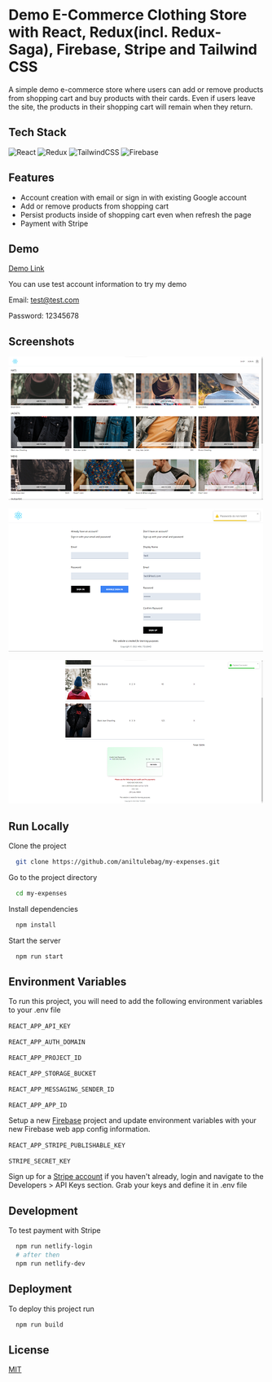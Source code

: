 # Demo E-Commerce Clothing Store with React, Redux(incl. Redux-Saga), Firebase, Stripe and Tailwind CSS

A simple demo e-commerce store where users can add or remove products from shopping cart and buy products with their cards. Even if users leave the site, the products in their shopping cart will remain when they return.

## Tech Stack

<p align="left">
<img src="https://raw.githubusercontent.com/danielcranney/readme-generator/main/public/icons/skills/react-colored.svg" width="36" height="36" alt="React" title="React JS" />
<img src="https://raw.githubusercontent.com/danielcranney/readme-generator/main/public/icons/skills/redux-colored.svg" width="36" height="36" alt="Redux" title="Redux" />
<img src="https://raw.githubusercontent.com/danielcranney/readme-generator/main/public/icons/skills/tailwindcss-colored.svg" width="36" height="36" alt="TailwindCSS" title="Tailwind CSS"/>
<img src="https://raw.githubusercontent.com/danielcranney/readme-generator/main/public/icons/skills/firebase-colored.svg" width="36" height="36" alt="Firebase" title="Firebase" />
</p>

## Features

- Account creation with email or sign in with existing Google account
- Add or remove products from shopping cart
- Persist products inside of shopping cart even when refresh the page
- Payment with Stripe

## Demo

[Demo Link](https://bright-alpaca-35a3de.netlify.app/)

You can use test account information to try my demo

Email: test@test.com

Password: 12345678

## Screenshots

![App Screenshot](screenshot-1.png)

![App Screenshot](screenshot-2.png)

![App Screenshot](screenshot-3.png)

## Run Locally

Clone the project

```bash
  git clone https://github.com/aniltulebag/my-expenses.git
```

Go to the project directory

```bash
  cd my-expenses
```

Install dependencies

```bash
  npm install
```

Start the server

```bash
  npm run start
```

## Environment Variables

To run this project, you will need to add the following environment variables to your .env file

`REACT_APP_API_KEY`

`REACT_APP_AUTH_DOMAIN`

`REACT_APP_PROJECT_ID`

`REACT_APP_STORAGE_BUCKET`

`REACT_APP_MESSAGING_SENDER_ID`

`REACT_APP_APP_ID`

Setup a new [Firebase](https://console.firebase.google.com/) project and update environment variables with your new Firebase web app config information.

`REACT_APP_STRIPE_PUBLISHABLE_KEY`

`STRIPE_SECRET_KEY`

Sign up for a [Stripe account](https://dashboard.stripe.com) if you haven't already, login and navigate to the Developers > API Keys section. Grab your keys and define it in .env file

## Development

To test payment with Stripe

```bash
  npm run netlify-login
  # after then
  npm run netlify-dev
```

## Deployment

To deploy this project run

```bash
  npm run build
```

## License

[MIT](https://choosealicense.com/licenses/mit/)
